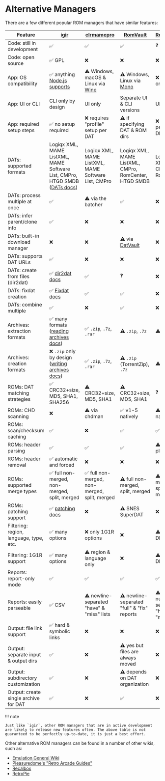 # Alternative Managers

There are a few different popular ROM managers that have similar features:

| Feature                                 | [igir](index.md)                                                                                 | [clrmamepro](https://mamedev.emulab.it/clrmamepro/)           | [RomVault](https://www.romvault.com/)                       | [RomCenter](http://www.romcenter.com/)     |
|-----------------------------------------|--------------------------------------------------------------------------------------------------|---------------------------------------------------------------|-------------------------------------------------------------|--------------------------------------------|
| Code: still in development              | ✅                                                                                                | ✅                                                             | ✅                                                           | ❓                                          |
| Code: open source                       | ✅ GPL                                                                                            | ❌                                                             | ❌                                                           | ❌                                          |
| App: OS compatibility                   | ✅ anything [Node.js supports](https://nodejs.org/en/download)                                    | ⚠️ Windows, macOS & Linux via [Wine](https://www.winehq.org/) | ⚠️ Windows, Linux via [Mono](https://www.mono-project.com/) | ❌ Windows only                             |
| App: UI or CLI                          | CLI only by design                                                                               | UI only                                                       | Separate UI & CLI versions                                  | UI only                                    |
| App: required setup steps               | ✅ no setup required                                                                              | ❌ requires "profile" setup per DAT                            | ⚠️ if specifying DAT & ROM dirs                             | ❌ requires per-DAT DB setup                |
| DATs: supported formats                 | Logiqx XML, MAME ListXML, MAME Software List, CMPro, HTGD SMDB ([DATs docs](dats/processing.md)) | Logiqx XML, MAME ListXML, MAME Software List, CMPro           | Logiqx XML, MAME ListXML, CMPro, RomCenter, HTGD SMDB       | Logiqx XML, CMPro, RomCenter               |
| DATs: process multiple at once          | ✅                                                                                                | ⚠️ via the batcher                                            | ✅                                                           | ❌                                          |
| DATs: infer parent/clone info           | ✅                                                                                                | ❌                                                             | ❌                                                           | ❌                                          |
| DATs: built-in download manager         | ❌                                                                                                | ❌                                                             | ⚠️ via [DatVault](https://www.datvault.com/)                | ❌                                          |
| DATs: supports DAT URLs                 | ✅                                                                                                | ❌                                                             | ❌                                                           | ❌                                          |
| DATs: create from files (dir2dat)       | ✅ [dir2dat docs](dats/dir2dat.md)                                                                | ✅                                                             | ❓                                                           | ❌                                          |
| DATs: fixdat creation                   | ✅ [Fixdat docs](dats/fixdats.md)                                                                 | ✅                                                             | ✅                                                           | ❌                                          |
| DATs: combine multiple                  | ✅                                                                                                | ❌                                                             | ✅                                                           | ❌                                          |
| Archives: extraction formats            | ✅ many formats ([reading archives docs](input/reading-archives.md))                              | ✅ `.zip`, `.7z`, `.rar`                                       | ⚠️ `.zip`, `.7z`                                            | ⚠️ `.zip`, `.7z`                           |
| Archives: creation formats              | ❌ `.zip` only by design ([writing archives docs](output/writing-archives.md))                    | ✅ `.zip`, `.7z`, `.rar`                                       | ⚠️ `.zip` (TorrentZip), `.7z`                               | ⚠️ `.zip`, `.7z`                           |
| ROMs: DAT matching strategies           | ✅ CRC32+size, MD5, SHA1, SHA256                                                                  | ⚠️ CRC32+size, MD5, SHA1                                      | ⚠️ CRC32+size, MD5, SHA1                                    | ❓                                          |
| ROMs: CHD scanning                      | ❌                                                                                                | ⚠️ via chdman                                                 | ✅ v1-5 natively                                             | ⚠️ v1-4 natively                           |
| ROMs: scan/checksum caching             | ✅                                                                                                | ❌                                                             | ✅                                                           | ✅                                          |
| ROMs: header parsing                    | ✅                                                                                                | ✅                                                             | ✅                                                           | ⚠️ via plugins                             |
| ROMs: header removal                    | ✅ automatic and forced                                                                           | ❌                                                             | ❌                                                           | ❌                                          |
| ROMs: supported merge types             | ✅ full non-merged, non-merged, split, merged                                                     | ✅ full non-merged, non-merged, split, merged                  | ⚠️ full non-merged, split, merged                           | ⚠️ full non-merged, split, merged          |
| ROMs: patching support                  | ✅ [patching docs](roms/patching.md)                                                              | ❌                                                             | ⚠️ SNES SuperDAT                                            | ❌                                          |
| Filtering: region, language, type, etc. | ✅ many options                                                                                   | ❌ only 1G1R options                                           | ❌                                                           | ⚠️ only at DB setup                        |
| Filtering: 1G1R support                 | ✅ many options                                                                                   | ⚠️ region & language only                                     | ❌                                                           | ⚠️ only at DB setup                        |
| Reports: report-only mode               | ✅                                                                                                | ✅                                                             | ✅                                                           | ✅                                          |
| Reports: easily parseable               | ✅ CSV                                                                                            | ⚠️ newline-separated "have" & "miss" lists                    | ⚠️ newline-separated "full" & "fix" reports                 | ⚠️ newline-separated "have" & "miss" lists |
| Output: file link support               | ✅ hard & symbolic links                                                                          | ❌                                                             | ❌                                                           | ❌                                          |
| Output: separate input & output dirs    | ✅                                                                                                | ❌                                                             | ⚠️ yes but files are always moved                           | ❌                                          |
| Output: subdirectory customization      | ✅                                                                                                | ❌                                                             | ⚠️ depends on DAT organization                              | ❌                                          |
| Output: create single archive for DAT   | ✅                                                                                                | ❌                                                             | ✅                                                           | ❌                                          |

!!! note

    Just like `igir`, other ROM managers that are in active development are likely to release new features often. The above table is not guaranteed to be perfectly up-to-date, it is just a best effort.

Other alternative ROM managers can be found in a number of other wikis, such as:

- [Emulation General Wiki](https://emulation.gametechwiki.com/index.php/ROM_managers)
- [Pleasuredome's "Retro Arcade Guides"](https://pleasuredome.miraheze.org/wiki/ROM_Manager)
- [Recalbox](https://wiki.recalbox.com/en/tutorials/utilities/rom-management)
- [RetroPie](https://retropie.org.uk/docs/Validating%2C-Rebuilding%2C-and-Filtering-ROM-Collections/)
